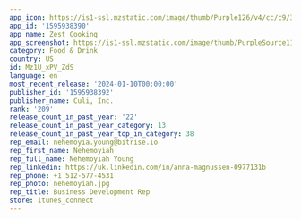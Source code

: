 ```yaml
---
app_icon: https://is1-ssl.mzstatic.com/image/thumb/Purple126/v4/cc/c9/37/ccc93738-f0de-d8f4-3365-8212a81db830/AppIcon-1x_U007ephone-85-220.png/1024x1024bb.png
app_id: '1595938390'
app_name: Zest Cooking
app_screenshot: https://is1-ssl.mzstatic.com/image/thumb/PurpleSource116/v4/43/1a/e5/431ae56c-8cbc-826e-3532-743a11b7da18/6067d286-223e-432f-bfc1-c191d7453f47_big1.png/1284x2778bb.png
category: Food & Drink
country: US
id: Mz1U_xPV_ZdS
language: en
most_recent_release: '2024-01-10T00:00:00'
publisher_id: '1595938392'
publisher_name: Culi, Inc.
rank: '209'
release_count_in_past_year: '22'
release_count_in_past_year_category: 13
release_count_in_past_year_top_in_category: 38
rep_email: nehemoyia.young@bitrise.io
rep_first_name: Nehemoyiah
rep_full_name: Nehemoyiah Young
rep_linkedin: https://uk.linkedin.com/in/anna-magnussen-0977131b
rep_phone: +1 512-577-4531
rep_photo: nehemoyiah.jpg
rep_title: Business Development Rep
store: itunes_connect
---
```

